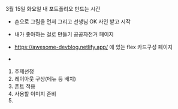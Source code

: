 3월 15일 화요일
내 포트폴리오 만드는 시간

- 손으로 그림을 먼저 그리고 선생님 OK 사인 받고 시작
- 내가 좋아하는 걸로 만들기
    공공자전거 페이지
    
- https://awesome-devblog.netlify.app/ 에 있는 flex 카드구성 페이지
- 

1. 주제선정
2. 레이아웃 구상(메뉴 등 배치)
3. 폰트 적용
4. 사용할 이미지 준비
5. 
